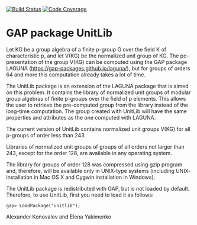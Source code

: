 [![Build Status](https://travis-ci.com/gap-packages/unitlib.svg?branch=master)](https://travis-ci.com/gap-packages/unitlib)
[![Code Coverage](https://codecov.io/github/gap-packages/unitlib/coverage.svg?branch=master&token=)](https://codecov.io/gh/gap-packages/unitlib)

# GAP package UnitLib

Let KG be  a group algebra  of  a  finite  p-group  G  over  the  field  K of 
characteristic  p,  and  let  V(KG)  be  the normalized  unit  group  of  KG. 
The  pc-presentation  of  the  group  V(KG)  can be computed  using  the  GAP 
package  LAGUNA  (https://gap-packages.github.io/laguna/),  but for groups of
orders 64 and more this computation already takes a lot of time.

The UnitLib package  is an extension  of the LAGUNA package  that is aimed on 
this problem.  It contains the library  of normalized unit groups  of modular 
group algebras of  finite p-groups  over the field of p elements. This allows 
the user  to retrieve the  pre-computed group from the library instead of the 
long-time computation.  The group  created  with  UnitLib will  have the same 
properties and attributes as the one computed with LAGUNA.

The current version  of UnitLib  contains normalized  unit groups  V(KG)  for 
all p-groups of order less than 243.

Libraries  of  normalized  unit groups  of groups  of all  orders  not  larger 
than 243, except for the order 128, are available in any operating system.  

The library for  groups  of order 128  was compressed using gzip program and, 
therefore,  will be available  only  in  UNIX-type systems  (including  UNIX-
installation in Mac OS X and Cygwin installation in Windows).  

The UnitLib package is redistributed with GAP,  but is not loaded by default. 
Therefore, to use UnitLib, first you need to load it as follows:

    gap> LoadPackage("unitlib");


Alexander Konovalov and Elena Yakimenko
